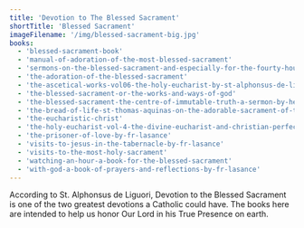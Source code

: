```yaml
---
title: 'Devotion to The Blessed Sacrament'
shortTitle: 'Blessed Sacrament'
imageFilename: '/img/blessed-sacrament-big.jpg'
books:
  - 'blessed-sacrament-book'
  - 'manual-of-adoration-of-the-most-blessed-sacrament'
  - 'sermons-on-the-blessed-sacrament-and-especially-for-the-fourty-hours-devotion'
  - 'the-adoration-of-the-blessed-sacrament'
  - 'the-ascetical-works-vol06-the-holy-eucharist-by-st-alphonsus-de-liguori'
  - 'the-blessed-sacrament-or-the-works-and-ways-of-god'
  - 'the-blessed-sacrament-the-centre-of-immutable-truth-a-sermon-by-henry-edward-manning'
  - 'the-bread-of-life-st-thomas-aquinas-on-the-adorable-sacrament-of-the-altar'
  - 'the-eucharistic-christ'
  - 'the-holy-eucharist-vol-4-the-divine-eucharist-and-christian-perfection-by-st-peter-julian-eymard'
  - 'the-prisoner-of-love-by-fr-lasance'
  - 'visits-to-jesus-in-the-tabernacle-by-fr-lasance'
  - 'visits-to-the-most-holy-sacrament'
  - 'watching-an-hour-a-book-for-the-blessed-sacrament'
  - 'with-god-a-book-of-prayers-and-reflections-by-fr-lasance'
---
```


According to St. Alphonsus de Liguori, Devotion to the Blessed Sacrament is one of the two greatest devotions a Catholic could have. The books here are intended to help us honor Our Lord in his True Presence on earth.
